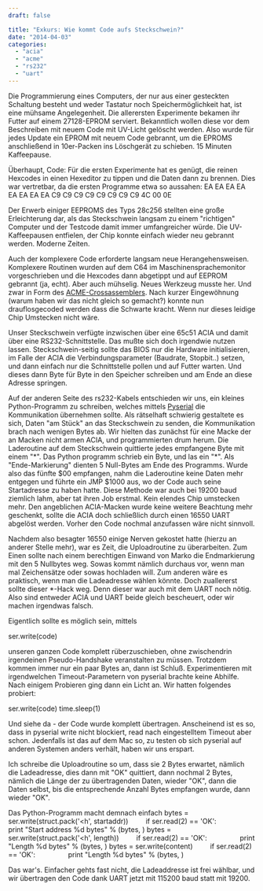 ```yaml
---
draft: false

title: "Exkurs: Wie kommt Code aufs Steckschwein?"
date: "2014-04-03"
categories: 
  - "acia"
  - "acme"
  - "rs232"
  - "uart"
---
```


Die Programmierung eines Computers, der nur aus einer gesteckten Schaltung besteht und weder Tastatur noch Speichermöglichkeit hat, ist eine mühsame Angelegenheit. Die allerersten Experimente bekamen ihr Futter auf einem 27128-EPROM serviert. Bekanntlich wollen diese vor dem Beschreiben mit neuem Code mit UV-Licht gelöscht werden. Also wurde für jedes Update ein EPROM mit neuem Code gebrannt, um die EPROMS anschließend in 10er-Packen ins Löschgerät zu schieben. 15 Minuten Kaffeepause.

Überhaupt, Code: Für die ersten Experimente hat es genügt, die reinen Hexcodes in einen Hexeditor zu tippen und die Daten dann zu brennen. Dies war vertretbar, da die ersten Programme etwa so aussahen: EA EA EA EA EA EA EA EA C9 C9 C9 C9 C9 C9 C9 C9 4C 00 0E 

Der Erwerb einiger EEPROMS des Typs 28c256 stellten eine große Erleichterung dar, als das Steckschwein langsam zu einem "richtigen" Computer und der Testcode damit immer umfangreicher würde. Die UV-Kaffeepausen entfielen, der Chip konnte einfach wieder neu gebrannt werden. Moderne Zeiten.

Auch der komplexere Code erforderte langsam neue Herangehensweisen. Komplexere Routinen wurden auf dem C64 im Maschinensprachemonitor vorgeschrieben und die Hexcodes dann abgetippt und auf EEPROM gebrannt (ja, echt). Aber auch mühselig. Neues Werkzeug musste her. Und zwar in Form des [ACME-Crossassemblers](https://sourceforge.net/projects/acme-crossass/). Nach kurzer Eingewöhnung (warum haben wir das nicht gleich so gemacht?) konnte nun drauflosgecoded werden dass die Schwarte kracht. Wenn nur dieses leidige Chip Umstecken nicht wäre.

Unser Steckschwein verfügte inzwischen über eine 65c51 ACIA und damit über eine RS232-Schnittstelle. Das mußte sich doch irgendwie nutzen lassen. Steckschwein-seitig sollte das BIOS nur die Hardware initialisieren, im Falle der ACIA die Verbindungsparameter (Baudrate, Stopbit..) setzen, und dann einfach nur die Schnittstelle pollen und auf Futter warten. Und dieses dann Byte für Byte in den Speicher schreiben und am Ende an diese Adresse springen.

Auf der anderen Seite des rs232-Kabels entschieden wir uns, ein kleines Python-Programm zu schreiben, welches mittels [Pyserial](http://pyserial.sourceforge.net/) die Kommunikation übernehmen sollte. Als rätselhaft schwierig gestaltete es sich, Daten "am Stück" an das Steckschwein zu senden, die Kommunikation brach nach wenigen Bytes ab. Wir hielten das zunächst für eine Macke der an Macken nicht armen ACIA, und programmierten drum herum. Die Laderoutine auf dem Steckschwein quittierte jedes empfangene Byte mit einem "\*". Das Python programm schrieb ein Byte, und las ein "\*". Als "Ende-Markierung" dienten 5 Null-Bytes am Ende des Programms. Wurde also das fünfte $00 empfangen, nahm die Laderoutine keine Daten mehr entgegen und führte ein JMP $1000 aus, wo der Code auch seine Startadresse zu haben hatte. Diese Methode war auch bei 19200 baud ziemlich lahm, aber tat ihren Job erstmal. Kein elendes Chip umstecken mehr. Den angeblichen ACIA-Macken wurde keine weitere Beachtung mehr geschenkt, sollte die ACIA doch schließlich durch einen 16550 UART abgelöst werden. Vorher den Code nochmal anzufassen wäre nicht sinnvoll.

Nachdem also besagter 16550 einige Nerven gekostet hatte (hierzu an anderer Stelle mehr), war es Zeit, die Uploadroutine zu überarbeiten. Zum Einen sollte nach einem berechtigen Einwand von Marko die Endmarkierung mit den 5 Nullbytes weg. Sowas kommt nämlich durchaus vor, wenn man mal Zeichensätze oder sowas hochladen will. Zum anderen wäre es praktisch, wenn man die Ladeadresse wählen könnte. Doch zuallererst sollte dieser \*-Hack weg. Denn dieser war auch mit dem UART noch nötig. Also sind entweder ACIA und UART beide gleich bescheuert, oder wir machen irgendwas falsch.

Eigentlich sollte es möglich sein, mittels

ser.write(code)

unseren ganzen Code komplett rüberzuschieben, ohne zwischendrin irgendeinen Pseudo-Handshake veranstalten zu müssen. Trotzdem kommen immer nur ein paar Bytes an, dann ist Schluß. Experimentieren mit irgendwelchen Timeout-Parametern von pyserial brachte keine Abhilfe. Nach einigem Probieren ging dann ein Licht an. Wir hatten folgendes probiert:

ser.write(code) time.sleep(1)

Und siehe da - der Code wurde komplett übertragen. Anscheinend ist es so, dass in pyserial write nicht blockiert, read nach eingestelltem Timeout aber schon. Jedenfalls ist das auf dem Mac so, zu testen ob sich pyserial auf anderen Systemen anders verhält, haben wir uns erspart.

Ich schreibe die Uploadroutine so um, dass sie 2 Bytes erwartet, nämlich die Ladeadresse, dies dann mit "OK" quittiert, dann nochmal 2 Bytes, nämlich die Länge der zu übertragenden Daten, wieder "OK", dann die Daten selbst, bis die entsprechende Anzahl Bytes empfangen wurde, dann wieder "OK".

Das Python-Programm macht demnach einfach  bytes = ser.write(struct.pack('<h', startaddr))         if ser.read(2) == 'OK':                 print "Start address %d bytes" % (bytes, )  bytes = ser.write(struct.pack('<h', length))         if ser.read(2) == 'OK':                 print "Length %d bytes" % (bytes, )  bytes = ser.write(content)         if ser.read(2) == 'OK':                 print "Length %d bytes" % (bytes, )

Das war's. Einfacher gehts fast nicht, die Ladeaddresse ist frei wählbar, und wir übertragen den Code dank UART jetzt mit 115200 baud statt mit 19200.
